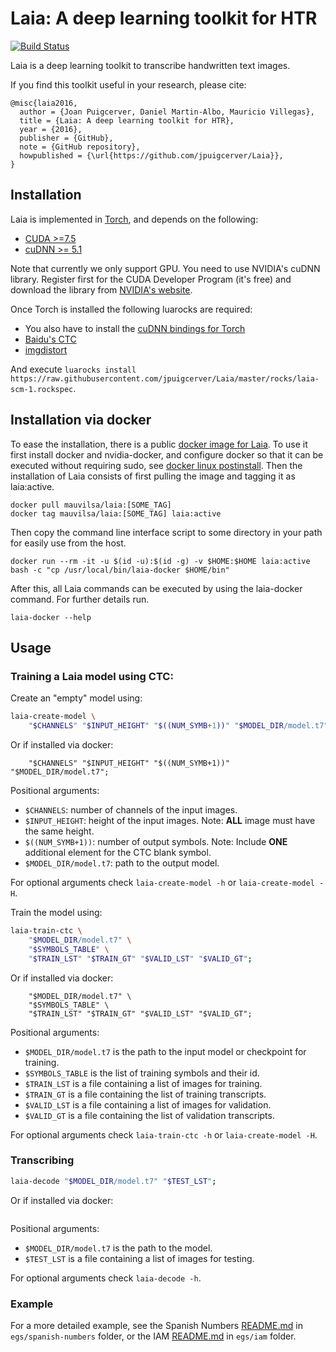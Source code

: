 # Laia: A deep learning toolkit for HTR

[![Build Status](https://travis-ci.com/jpuigcerver/Laia.svg?token=HF64eTvPxEUcjjUPXpgm&branch=master)](https://travis-ci.com/jpuigcerver/Laia)

Laia is a deep learning toolkit to transcribe handwritten text images.

If you find this toolkit useful in your research, please cite:

```
@misc{laia2016,
  author = {Joan Puigcerver, Daniel Martin-Albo, Mauricio Villegas},
  title = {Laia: A deep learning toolkit for HTR},
  year = {2016},
  publisher = {GitHub},
  note = {GitHub repository},
  howpublished = {\url{https://github.com/jpuigcerver/Laia}},
}
```

## Installation

Laia is implemented in [Torch](http://torch.ch/), and depends on the following:

- [CUDA >=7.5](https://developer.nvidia.com/cuda-downloads)
- [cuDNN >= 5.1](https://developer.nvidia.com/cudnn)

Note that currently we only support GPU. You need to use NVIDIA's cuDNN library. Register first for the CUDA Developer Program (it's free) and download the library from [NVIDIA's website](https://developer.nvidia.com/cudnn).

Once Torch is installed the following luarocks are required:

- You also have to  install the [cuDNN bindings for Torch](https://github.com/soumith/cudnn.torch)
- [Baidu's CTC](https://github.com/baidu-research/warp-ctc)
- [imgdistort](https://github.com/jpuigcerver/imgdistort)

And execute `luarocks install https://raw.githubusercontent.com/jpuigcerver/Laia/master/rocks/laia-scm-1.rockspec`.


## Installation via docker

To ease the installation, there is a public [docker image for Laia](https://hub.docker.com/r/mauvilsa/laia/). To use it first install docker and nvidia-docker, and configure docker so that it can be executed without requiring sudo, see [docker linux postinstall](https://docs.docker.com/engine/installation/linux/linux-postinstall/). Then the installation of Laia consists of first pulling the image and tagging it as laia:active.

    docker pull mauvilsa/laia:[SOME_TAG]
    docker tag mauvilsa/laia:[SOME_TAG] laia:active

Then copy the command line interface script to some directory in your path for easily use from the host.

    docker run --rm -it -u $(id -u):$(id -g) -v $HOME:$HOME laia:active bash -c "cp /usr/local/bin/laia-docker $HOME/bin"

After this, all Laia commands can be executed by using the laia-docker command. For further details run.

    laia-docker --help


## Usage

### Training a Laia model using CTC:

Create an "empty" model using:
```bash
laia-create-model \
    "$CHANNELS" "$INPUT_HEIGHT" "$((NUM_SYMB+1))" "$MODEL_DIR/model.t7";
```
Or if installed via docker:
```laia-docker create-model \
    "$CHANNELS" "$INPUT_HEIGHT" "$((NUM_SYMB+1))" "$MODEL_DIR/model.t7";
```
Positional arguments:
- `$CHANNELS`: number of channels of the input images.
- `$INPUT_HEIGHT`: height of the input images. Note: **ALL** image must have the same height.
- `$((NUM_SYMB+1))`: number of output symbols. Note: Include **ONE** additional element for the CTC blank symbol.
- `$MODEL_DIR/model.t7`: path to the output model.

For optional arguments check `laia-create-model -h` or `laia-create-model -H`.

Train the model using:
```bash
laia-train-ctc \
    "$MODEL_DIR/model.t7" \
    "$SYMBOLS_TABLE" \
    "$TRAIN_LST" "$TRAIN_GT" "$VALID_LST" "$VALID_GT";
```
Or if installed via docker:
```laia-docker train-ctc \
    "$MODEL_DIR/model.t7" \
    "$SYMBOLS_TABLE" \
    "$TRAIN_LST" "$TRAIN_GT" "$VALID_LST" "$VALID_GT";
```
Positional arguments:
- `$MODEL_DIR/model.t7` is the path to the input model or checkpoint for training.
- `$SYMBOLS_TABLE` is the list of training symbols and their id.
- `$TRAIN_LST` is a file containing a list of images for training.
- `$TRAIN_GT` is a file containing the list of training transcripts.
- `$VALID_LST` is a file containing a list of images for validation.
- `$VALID_GT` is a file containing the list of validation transcripts.

For optional arguments check `laia-train-ctc -h` or `laia-create-model -H`.

### Transcribing

```bash
laia-decode "$MODEL_DIR/model.t7" "$TEST_LST";
```
Or if installed via docker:
```laia-docker decode "$MODEL_DIR/model.t7" "$TEST_LST";
```
Positional arguments:
- `$MODEL_DIR/model.t7` is the path to the model.
- `$TEST_LST` is a file containing a list of images for testing.

For optional arguments check `laia-decode -h`.

### Example

For a more detailed example, see the Spanish Numbers
[README.md](egs/spanish-numbers/README.md) in `egs/spanish-numbers` folder, or
the IAM [README.md](egs/iam/README.md) in `egs/iam` folder.
